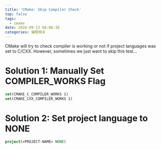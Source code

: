 ```yaml
---
title: 'CMake: Skip Compiler Check'
top: false
tags:
  - cmake
date: 2020-09-13 08:08:38
categories: 编程相关
---
```


CMake will try to check compiler is working or not if project languages was set to C/CXX. However, sometimes we just want to skip this test...

<!--more-->

# Solution 1: Manually Set COMPILER_WORKS Flag

```cmake
set(CMAKE_C_COMPILER_WORKS 1)
set(CMAKE_CXX_COMPILER_WORKS 1)
```

# Solution 2: Set project language to NONE

```cmake
project(<PROJECT-NAME> NONE)
```
